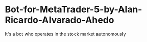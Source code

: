 # Bot-for-MetaTrader-5-by-Alan-Ricardo-Alvarado-Ahedo
It's a bot who operates in the stock market autonomously
